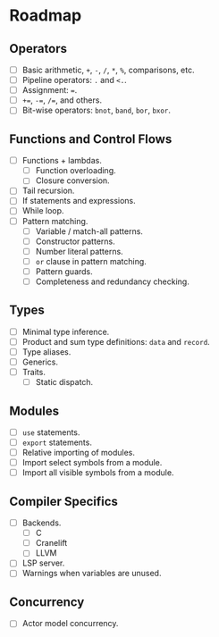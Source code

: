 # Roadmap

## Operators 
 - [ ] Basic arithmetic, `+`, `-`, `/`, `*`, `%`, comparisons, etc.
 - [ ] Pipeline operators: `.` and `<.`.
 - [ ] Assignment: `=`.
 - [ ] `+=`, `-=`, `/=`, and others.
 - [ ] Bit-wise operators: `bnot`, `band`, `bor`, `bxor`.

## Functions and Control Flows
 - [ ] Functions + lambdas.
   - [ ] Function overloading.
   - [ ] Closure conversion.
 - [ ] Tail recursion.
 - [ ] If statements and expressions.
 - [ ] While loop.
 - [ ] Pattern matching.
   - [ ] Variable / match-all patterns.
   - [ ] Constructor patterns.
   - [ ] Number literal patterns.
   - [ ] `or` clause in pattern matching.
   - [ ] Pattern guards.
   - [ ] Completeness and redundancy checking.

## Types
 - [ ] Minimal type inference.
 - [ ] Product and sum type definitions: `data` and `record`.
 - [ ] Type aliases.
 - [ ] Generics.
 - [ ] Traits.
   - [ ] Static dispatch.

## Modules
 - [ ] `use` statements.
 - [ ] `export` statements.
 - [ ] Relative importing of modules.
 - [ ] Import select symbols from a module.
 - [ ] Import all visible symbols from a module.

## Compiler Specifics
 - [ ] Backends.
   - [ ] C
   - [ ] Cranelift
   - [ ] LLVM
 - [ ] LSP server.
 - [ ] Warnings when variables are unused.

## Concurrency
 - [ ] Actor model concurrency.
